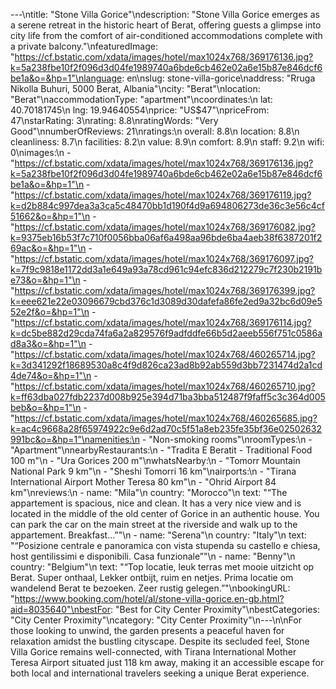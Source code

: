 ---\ntitle: "Stone Villa Gorice"\ndescription: "Stone Villa Gorice emerges as a serene retreat in the historic heart of Berat, offering guests a glimpse into city life from the comfort of air-conditioned accommodations complete with a private balcony."\nfeaturedImage: "https://cf.bstatic.com/xdata/images/hotel/max1024x768/369176136.jpg?k=5a238fbe10f2f096d3d04fe1989740a6bde6cb462e02a6e15b87e846dcf6be1a&o=&hp=1"\nlanguage: en\nslug: stone-villa-gorice\naddress: "Rruga Nikolla Buhuri, 5000 Berat, Albania"\ncity: "Berat"\nlocation: "Berat"\naccommodationType: "apartment"\ncoordinates:\n  lat: 40.70181745\n  lng: 19.94640554\nprice: "US$47"\npriceFrom: 47\nstarRating: 3\nrating: 8.8\nratingWords: "Very Good"\nnumberOfReviews: 21\nratings:\n  overall: 8.8\n  location: 8.8\n  cleanliness: 8.7\n  facilities: 8.2\n  value: 8.9\n  comfort: 8.9\n  staff: 9.2\n  wifi: 0\nimages:\n  - "https://cf.bstatic.com/xdata/images/hotel/max1024x768/369176136.jpg?k=5a238fbe10f2f096d3d04fe1989740a6bde6cb462e02a6e15b87e846dcf6be1a&o=&hp=1"\n  - "https://cf.bstatic.com/xdata/images/hotel/max1024x768/369176119.jpg?k=d2b884c997dea3a3ca5c48470bb1d190f4d9a694806273de36c3e56c4cf51662&o=&hp=1"\n  - "https://cf.bstatic.com/xdata/images/hotel/max1024x768/369176082.jpg?k=9375eb16b53f7c710f0056bba06af6a498aa96bde6ba4aeb38f6387201f269ac&o=&hp=1"\n  - "https://cf.bstatic.com/xdata/images/hotel/max1024x768/369176097.jpg?k=7f9c9818e1172dd3a1e649a93a78cd961c94efc836d212279c7f230b2191be73&o=&hp=1"\n  - "https://cf.bstatic.com/xdata/images/hotel/max1024x768/369176399.jpg?k=eee621e22e03096679cbd376c1d3089d30dafefa86fe2ed9a32bc6d09e552e2f&o=&hp=1"\n  - "https://cf.bstatic.com/xdata/images/hotel/max1024x768/369176114.jpg?k=dc5be882d29cda74fa6a2a829576f9adfddfe66b5d2aeeb556f751c0586ad8a3&o=&hp=1"\n  - "https://cf.bstatic.com/xdata/images/hotel/max1024x768/460265714.jpg?k=3d341292f18689530a8c4f9d826ca23ad8b92ab559d3bb7231474d2a1cd4de74&o=&hp=1"\n  - "https://cf.bstatic.com/xdata/images/hotel/max1024x768/460265710.jpg?k=ff63dba027fdb2237d008b925e394d71ba3bba512487f9faff5c3c364d005beb&o=&hp=1"\n  - "https://cf.bstatic.com/xdata/images/hotel/max1024x768/460265685.jpg?k=ac4c9668a28f65974922c9e6d2ad70c5f51a8eb235fe35bf36e02502632991bc&o=&hp=1"\namenities:\n  - "Non-smoking rooms"\nroomTypes:\n  - "Apartment"\nnearbyRestaurants:\n  - "Tradita E Beratit - Traditional Food 100 m"\n  - "Ura Gorices 200 m"\nwhatsNearby:\n  - "Tomorr Mountain National Park 9 km"\n  - "Sheshi Tomorri 16 km"\nairports:\n  - "Tirana International Airport Mother Teresa 80 km"\n  - "Ohrid Airport 84 km"\nreviews:\n  - name: "Mila"\n    country: "Morocco"\n    text: "“The appartement is spacious, nice and clean. It has a very nice view and is located in the middle of the old center of Gorice in an authentic house. You can park the car on the main street at the riverside and walk up to the appartement. Breakfast...”"\n  - name: "Serena"\n    country: "Italy"\n    text: "“Posizione centrale e panoramica con vista stupenda su castello e chiesa, host gentilissimi e disponibili. Casa funzionale”"\n  - name: "Benny"\n    country: "Belgium"\n    text: "“Top locatie, leuk terras met mooie uitzicht op Berat.
Super onthaal, Lekker ontbijt, ruim en netjes. Prima locatie om wandelend Berat te bezoeken. Zeer rustig gelegen.”"\nbookingURL: "https://www.booking.com/hotel/al/stone-villa-gorice.en-gb.html?aid=8035640"\nbestFor: "Best for City Center Proximity"\nbestCategories: "City Center Proximity"\ncategory: "City Center Proximity"\n---\n\nFor those looking to unwind, the garden presents a peaceful haven for relaxation amidst the bustling cityscape. Despite its secluded feel, Stone Villa Gorice remains well-connected, with Tirana International Mother Teresa Airport situated just 118 km away, making it an accessible escape for both local and international travelers seeking a unique Berat experience.